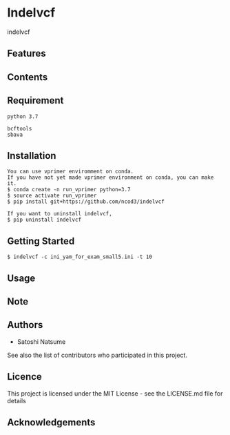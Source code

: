 # Indelvcf
indelvcf

## Features

## Contents

## Requirement

~~~
python 3.7

bcftools
sbava
~~~

## Installation

~~~
You can use vprimer enviromment on conda.
If you have not yet made vprimer environment on conda, you can make it.
$ conda create -n run_vprimer python=3.7
$ source activate run_vprimer
$ pip install git+https://github.com/ncod3/indelvcf

If you want to uninstall indelvcf, 
$ pip uninstall indelvcf

~~~

## Getting Started

~~~
$ indelvcf -c ini_yam_for_exam_small5.ini -t 10
~~~

## Usage

## Note

## Authors
- Satoshi Natsume

See also the list of contributors who participated in this project.

## Licence
This project is licensed under the MIT License - see the LICENSE.md file for details

## Acknowledgements

